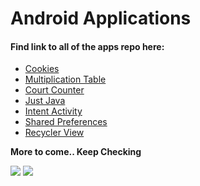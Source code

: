 # Android Applications

#### Find link to all of the apps repo here:

* [Cookies](https://github.com/Iltwats/Cookies)
* [Multiplication Table](https://github.com/Iltwats/MultiplicationTable)
* [Court Counter](https://github.com/Iltwats/Court-Counter)
* [Just Java](https://github.com/Iltwats/JustJava)
* [Intent Activity](https://github.com/Iltwats/IntentActivity)
* [Shared Preferences](https://github.com/Iltwats/SharedPref)
* [Recycler View](https://github.com/Iltwats/RecyclerView)


**More to come.. Keep Checking**<br>

![](https://media.giphy.com/media/MGdfeiKtEiEPS/giphy.gif)
![](https://media.giphy.com/media/DuWNPF952JNyE/giphy.gif)
